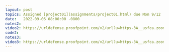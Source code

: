 ```yaml
---
layout: post
topics: Assigned [project01](assignments/project01.html) due Mon 9/12
date:   2022-09-06 08:00:00 -0800
notes2: 
video2: https://urldefense.proofpoint.com/v2/url?u=https-3A__usfca.zoom.us_rec_share_aHoFg6mVRGVZQrqgA3rEetXLHj4RCvcDESAM63EaUzXc2YO2B-5FQ4ehggXh0RYlUW.PTojBVI0Yqgbxhg7&d=DwMFAw&c=qgVugHHq3rzouXkEXdxBNQ&r=m_kj74_wYREst25SeYd3VZT3dlVY49Gcmu167aW541I&m=FB_DvHHN57olx8g_rNHj4Q-K_PBRRAVsa2uUpet5M_3fAO2owfvdbILinFgCxbsM&s=HyHpeyRq2arnR6ARHA2k4T4THg-eKkbF7I8jCcVHVpA&e=
code2: 
notes3: 
video3: https://urldefense.proofpoint.com/v2/url?u=https-3A__usfca.zoom.us_rec_share_KeDjPlxstBS0QnCjF027F1Ok-2Dk8samMzc4EKyS7zpSOeaUu8aZUW1oswWFdAcVnx.0k5ZqVrrZ3nmS6-2D5&d=DwMFAw&c=qgVugHHq3rzouXkEXdxBNQ&r=m_kj74_wYREst25SeYd3VZT3dlVY49Gcmu167aW541I&m=6ykhiMRweF9AsOz_0JLQXbVQOdKBJRmtYny5adD340BQYVK5hyqYoy6cBIWUXyJY&s=pY_D47l1VEljy1KBlZDug7_NvUVOwhcFK2s28LCujaw&e=
---
```

